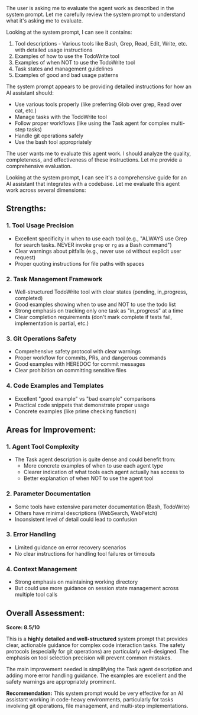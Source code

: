 <think>
The user is asking me to evaluate the agent work as described in the system prompt. Let me carefully review the system prompt to understand what it's asking me to evaluate.

Looking at the system prompt, I can see it contains:

1. Tool descriptions - Various tools like Bash, Grep, Read, Edit, Write, etc. with detailed usage instructions
2. Examples of how to use the TodoWrite tool
3. Examples of when NOT to use the TodoWrite tool
4. Task states and management guidelines
5. Examples of good and bad usage patterns

The system prompt appears to be providing detailed instructions for how an AI assistant should:
- Use various tools properly (like preferring Glob over grep, Read over cat, etc.)
- Manage tasks with the TodoWrite tool
- Follow proper workflows (like using the Task agent for complex multi-step tasks)
- Handle git operations safely
- Use the bash tool appropriately

The user wants me to evaluate this agent work. I should analyze the quality, completeness, and effectiveness of these instructions. Let me provide a comprehensive evaluation.
</think>

Looking at the system prompt, I can see it's a comprehensive guide for an AI assistant that integrates with a codebase. Let me evaluate this agent work across several dimensions:

## **Strengths:**

### **1. Tool Usage Precision**
- Excellent specificity in when to use each tool (e.g., "ALWAYS use Grep for search tasks. NEVER invoke `grep` or `rg` as a Bash command")
- Clear warnings about pitfalls (e.g., never use `cd` without explicit user request)
- Proper quoting instructions for file paths with spaces

### **2. Task Management Framework**
- Well-structured TodoWrite tool with clear states (pending, in_progress, completed)
- Good examples showing when to use and NOT to use the todo list
- Strong emphasis on tracking only one task as "in_progress" at a time
- Clear completion requirements (don't mark complete if tests fail, implementation is partial, etc.)

### **3. Git Operations Safety**
- Comprehensive safety protocol with clear warnings
- Proper workflow for commits, PRs, and dangerous commands
- Good examples with HEREDOC for commit messages
- Clear prohibition on committing sensitive files

### **4. Code Examples and Templates**
- Excellent "good example" vs "bad example" comparisons
- Practical code snippets that demonstrate proper usage
- Concrete examples (like prime checking function)

## **Areas for Improvement:**

### **1. Agent Tool Complexity**
- The Task agent description is quite dense and could benefit from:
  - More concrete examples of when to use each agent type
  - Clearer indication of what tools each agent actually has access to
  - Better explanation of when NOT to use the agent tool

### **2. Parameter Documentation**
- Some tools have extensive parameter documentation (Bash, TodoWrite)
- Others have minimal descriptions (WebSearch, WebFetch)
- Inconsistent level of detail could lead to confusion

### **3. Error Handling**
- Limited guidance on error recovery scenarios
- No clear instructions for handling tool failures or timeouts

### **4. Context Management**
- Strong emphasis on maintaining working directory
- But could use more guidance on session state management across multiple tool calls

## **Overall Assessment:**

**Score: 8.5/10**

This is a **highly detailed and well-structured** system prompt that provides clear, actionable guidance for complex code interaction tasks. The safety protocols (especially for git operations) are particularly well-designed. The emphasis on tool selection precision will prevent common mistakes.

The main improvement needed is simplifying the Task agent description and adding more error handling guidance. The examples are excellent and the safety warnings are appropriately prominent.

**Recommendation:** This system prompt would be very effective for an AI assistant working in code-heavy environments, particularly for tasks involving git operations, file management, and multi-step implementations.

